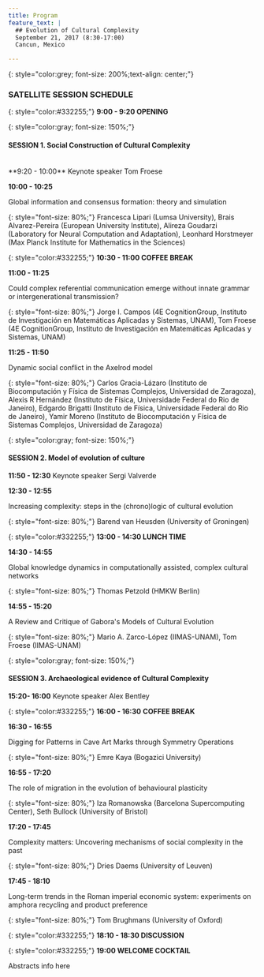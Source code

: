 ```yaml
---
title: Program
feature_text: |
  ## Evolution of Cultural Complexity
  September 21, 2017 (8:30-17:00)
  Cancun, Mexico 

---
```

{: style="color:grey; font-size: 200%;text-align: center;"}
### SATELLITE SESSION SCHEDULE

{: style="color:#332255;"}
**9:00 - 9:20  OPENING**

{: style="color:gray; font-size: 150%;"}
#### SESSION 1. Social Construction of Cultural Complexity

</br>
**9:20 - 10:00** Keynote speaker Tom Froese

**10:00 - 10:25**

Global information and consensus formation: theory and simulation

{: style="font-size: 80%;"}
Francesca Lipari (Lumsa University),
Brais Alvarez-Pereira (European University Institute),
Alireza Goudarzi (Laboratory for Neural Computation and Adaptation),
Leonhard Horstmeyer (Max Planck Institute for Mathematics in the Sciences)

{: style="color:#332255;"}
**10:30 - 11:00 COFFEE BREAK** 

**11:00 - 11:25** 

Could complex referential communication emerge without innate grammar or intergenerational transmission?

{: style="font-size: 80%;"}
Jorge I. Campos (4E CognitionGroup, Instituto de Investigación en Matemáticas Aplicadas y Sistemas, UNAM),
Tom Froese (4E CognitionGroup, Instituto de Investigación en Matemáticas Aplicadas y Sistemas, UNAM) 

**11:25 - 11:50**

Dynamic social conflict in the Axelrod model

{: style="font-size: 80%;"}
Carlos Gracia-Lázaro (Instituto de Biocomputación y Física de Sistemas Complejos, Universidad de Zaragoza),
Alexis R Hernández (Instituto de Física, Universidade Federal do Rio de Janeiro),
Edgardo Brigatti (Instituto de Física, Universidade Federal do Rio de Janeiro),
Yamir Moreno (Instituto de Biocomputación y Física de Sistemas Complejos, Universidad de Zaragoza) 

{: style="color:gray; font-size: 150%;"}
#### SESSION 2. Model of evolution of culture


**11:50 - 12:30** Keynote speaker  Sergi Valverde 


**12:30 - 12:55**

Increasing complexity: steps in the (chrono)logic of cultural evolution

{: style="font-size: 80%;"}
Barend van Heusden (University of Groningen)

{: style="color:#332255;"}
**13:00 - 14:30 LUNCH TIME**

**14:30 - 14:55**   

Global knowledge dynamics in computationally assisted, complex cultural networks

{: style="font-size: 80%;"}
Thomas Petzold  (HMKW Berlin) 

**14:55 - 15:20** 

A Review and Critique of Gabora's Models of Cultural Evolution

{: style="font-size: 80%;"}
Mario A. Zarco-López (IIMAS-UNAM),
Tom Froese (IIMAS-UNAM)

{: style="color:gray; font-size: 150%;"}
#### SESSION 3. Archaeological evidence of Cultural Complexity  


**15:20- 16:00** Keynote speaker  Alex Bentley

{: style="color:#332255;"}
**16:00 - 16:30** **COFFEE BREAK**  

**16:30 - 16:55** 

Digging for Patterns in Cave Art Marks through Symmetry Operations

{: style="font-size: 80%;"}
Emre Kaya (Bogazici University) 

**16:55 - 17:20**  

The role of migration in the evolution of behavioural plasticity

{: style="font-size: 80%;"}
Iza Romanowska (Barcelona Supercomputing Center), 
Seth Bullock (University of Bristol) 

**17:20 - 17:45**  

Complexity matters: Uncovering mechanisms of social complexity in the past

{: style="font-size: 80%;"}
Dries Daems (University of Leuven) 

**17:45 - 18:10**  

Long-term trends in the Roman imperial economic system: experiments on amphora recycling and product preference

{: style="font-size: 80%;"}
Tom Brughmans (University of Oxford) 

{: style="color:#332255;"}
**18:10 - 18:30 DISCUSSION** 

{: style="color:#332255;"}
**19:00 WELCOME COCKTAIL** 



Abstracts info here


<!---
Knowing the controversial nature of the topic and the lack of consensus on thoses questions, we think (and know by experience?) that the best format to successfully push forward the discussion is a one day satellite with time for discussion.  

We propose a day with 8 presentation, 4 on the morning and 4 on the evening. Half of the talk will be 45min presentation+question made by the Invited Speakers, the other half will be 30min presentation+question on the submitted abstract.

We propose to end the day be a 1:30 panel discussion.

-->

